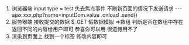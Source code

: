 1. 浏览器端
   input type = test
   失去焦点事件
    不刷新页面的情况下发送请求 ---ajax
    xxx.php?name=inputDom.value
    .onload
    .send()
2. 服务器端
    接收提交的数据 $_GET
    假数据模拟 =>数组
    判断是否在数组中存在
    返回不同的内容给用户即可
      恭喜你可以用
      很遗憾用不了
3. 渲染到页面上
    找到一个标签 修改内容即可
